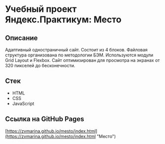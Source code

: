 # Учебный проект Яндекс.Практикум: Место

## Описание

Адаптивный одностраничный сайт. Состоит из 4 блоков. Файловая структура организована по методологии БЭМ. Используются модули Grid Layout и Flexbox. Сайт оптимизирован для просмотра на экранах от 320 пикселей до бесконечности.

## Стек

* HTML
* CSS
* JavaScript

## Ссылка на GitHub Pages

[https://zvmarina.github.io/mesto/index.html](https://zvmarina.github.io/mesto/index.html "Место")
